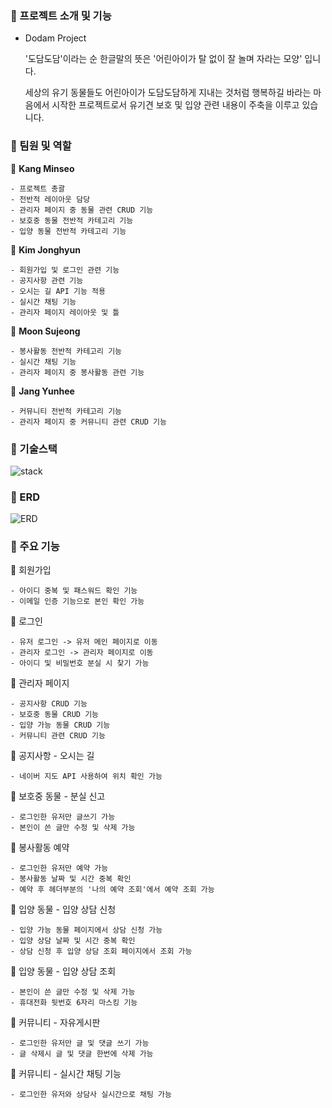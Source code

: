 ### 🎵 프로젝트 소개 및 기능

- Dodam Project

    '도담도담'이라는 순 한글말의 뜻은 '어린아이가 탈 없이 잘 놀며 자라는 모양' 입니다.

    세상의 유기 동물들도 어린아이가 도담도담하게 지내는 것처럼 행복하길 바라는 마음에서 시작한 프로젝트로서 유기견 보호 및 입양 관련 내용이 주축을 이루고 있습니다.
    


### 🎵 팀원 및 역할

  🐾 **Kang Minseo**

    - 프로젝트 총괄
    - 전반적 레이아웃 담당
    - 관리자 페이지 중 동물 관련 CRUD 기능
    - 보호중 동물 전반적 카테고리 기능
    - 입양 동물 전반적 카테고리 기능

  🐾 **Kim Jonghyun**

    - 회원가입 및 로그인 관련 기능
    - 공지사항 관련 기능
    - 오시는 길 API 기능 적용
    - 실시간 채팅 기능
    - 관리자 페이지 레이아웃 및 틀

  🐾 **Moon Sujeong**

    - 봉사활동 전반적 카테고리 기능
    - 실시간 채팅 기능
    - 관리자 페이지 중 봉사활동 관련 기능

  🐾 **Jang Yunhee**

    - 커뮤니티 전반적 카테고리 기능
    - 관리자 페이지 중 커뮤니티 관련 CRUD 기능
    
    

### 🎵 기술스택
![stack](https://user-images.githubusercontent.com/79182956/128583977-4d095735-12d5-4537-8733-a856b03187ee.JPG)


### 🎵 ERD
![ERD](https://user-images.githubusercontent.com/79182956/128583934-4234c683-afb5-486e-877f-4821d6c97c3c.JPG)


### 🎵 주요 기능

   🐾 회원가입

    - 아이디 중복 및 패스워드 확인 기능
    - 이메일 인증 기능으로 본인 확인 가능
    

  🐾 로그인

    - 유저 로그인 -> 유저 메인 페이지로 이동
    - 관리자 로그인 -> 관리자 페이지로 이동
    - 아이디 및 비밀번호 분실 시 찾기 가능

  🐾 관리자 페이지

    - 공지사항 CRUD 기능
    - 보호중 동물 CRUD 기능
    - 입양 가능 동물 CRUD 기능
    - 커뮤니티 관련 CRUD 기능

  🐾 공지사항 - 오시는 길

    - 네이버 지도 API 사용하여 위치 확인 가능

  🐾 보호중 동물 - 분실 신고

    - 로그인한 유저만 글쓰기 가능
    - 본인이 쓴 글만 수정 및 삭제 가능

  🐾 봉사활동 예약

    - 로그인한 유저만 예약 가능
    - 봉사활동 날짜 및 시간 중복 확인
    - 예약 후 헤더부분의 '나의 예약 조회'에서 예약 조회 가능

  🐾 입양 동물 - 입양 상담 신청

    - 입양 가능 동물 페이지에서 상담 신청 가능
    - 입양 상담 날짜 및 시간 중복 확인
    - 상담 신청 후 입양 상담 조회 페이지에서 조회 가능

  🐾 입양 동물 - 입양 상담 조회

    - 본인이 쓴 글만 수정 및 삭제 가능
    - 휴대전화 뒷번호 6자리 마스킹 기능

  🐾 커뮤니티 - 자유게시판

    - 로그인한 유저만 글 및 댓글 쓰기 가능
    - 글 삭제시 글 및 댓글 한번에 삭제 가능

  🐾 커뮤니티 - 실시간 채팅 기능

    - 로그인한 유저와 상담사 실시간으로 채팅 가능
